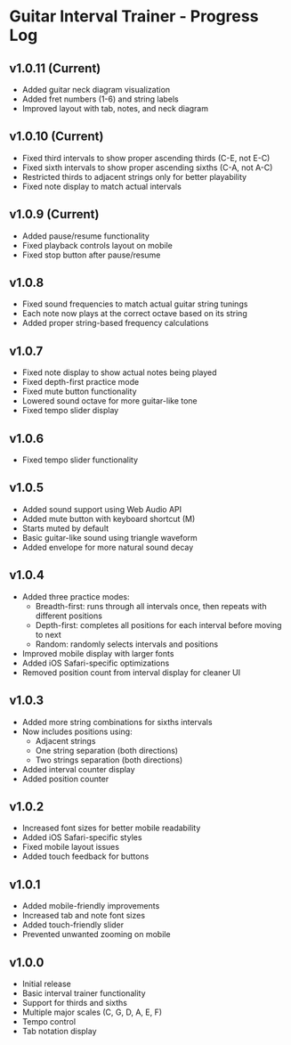 # Guitar Interval Trainer - Progress Log

## v1.0.11 (Current)
- Added guitar neck diagram visualization
- Added fret numbers (1-6) and string labels
- Improved layout with tab, notes, and neck diagram

## v1.0.10 (Current)
- Fixed third intervals to show proper ascending thirds (C-E, not E-C)
- Fixed sixth intervals to show proper ascending sixths (C-A, not A-C)
- Restricted thirds to adjacent strings only for better playability
- Fixed note display to match actual intervals

## v1.0.9 (Current)
- Added pause/resume functionality
- Fixed playback controls layout on mobile
- Fixed stop button after pause/resume

## v1.0.8
- Fixed sound frequencies to match actual guitar string tunings
- Each note now plays at the correct octave based on its string
- Added proper string-based frequency calculations

## v1.0.7
- Fixed note display to show actual notes being played
- Fixed depth-first practice mode
- Fixed mute button functionality
- Lowered sound octave for more guitar-like tone
- Fixed tempo slider display

## v1.0.6
- Fixed tempo slider functionality

## v1.0.5
- Added sound support using Web Audio API
- Added mute button with keyboard shortcut (M)
- Starts muted by default
- Basic guitar-like sound using triangle waveform
- Added envelope for more natural sound decay

## v1.0.4
- Added three practice modes:
  - Breadth-first: runs through all intervals once, then repeats with different positions
  - Depth-first: completes all positions for each interval before moving to next
  - Random: randomly selects intervals and positions
- Improved mobile display with larger fonts
- Added iOS Safari-specific optimizations
- Removed position count from interval display for cleaner UI

## v1.0.3
- Added more string combinations for sixths intervals
- Now includes positions using:
  - Adjacent strings
  - One string separation (both directions)
  - Two strings separation (both directions)
- Added interval counter display
- Added position counter

## v1.0.2
- Increased font sizes for better mobile readability
- Added iOS Safari-specific styles
- Fixed mobile layout issues
- Added touch feedback for buttons

## v1.0.1
- Added mobile-friendly improvements
- Increased tab and note font sizes
- Added touch-friendly slider
- Prevented unwanted zooming on mobile

## v1.0.0
- Initial release
- Basic interval trainer functionality
- Support for thirds and sixths
- Multiple major scales (C, G, D, A, E, F)
- Tempo control
- Tab notation display 